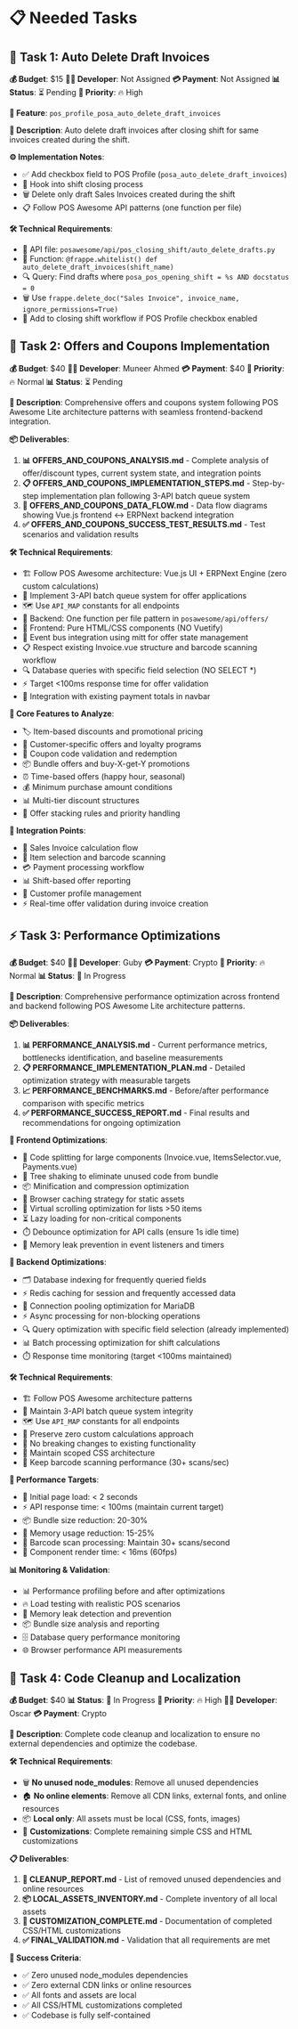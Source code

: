 # 📋 Needed Tasks

## 📝 Task 1: Auto Delete Draft Invoices
**💰 Budget**: $15
**👨‍💻 Developer**: Not Assigned
**💳 Payment**: Not Assigned
**📊 Status**: ⏳ Pending
**🎯 Priority**: 🔥 High

**🔧 Feature**: `pos_profile_posa_auto_delete_draft_invoices`

**📖 Description**: Auto delete draft invoices after closing shift for same invoices created during the shift.

**⚙️ Implementation Notes**:
- ✅ Add checkbox field to POS Profile (`posa_auto_delete_draft_invoices`)
- 🔗 Hook into shift closing process
- 🗑️ Delete only draft Sales Invoices created during the shift
- 📋 Follow POS Awesome API patterns (one function per file)

**🛠️ Technical Requirements**:
- 📁 API file: `posawesome/api/pos_closing_shift/auto_delete_drafts.py`
- 🔧 Function: `@frappe.whitelist() def auto_delete_draft_invoices(shift_name)`
- 🔍 Query: Find drafts where `posa_pos_opening_shift = %s AND docstatus = 0`
- 🗑️ Use `frappe.delete_doc("Sales Invoice", invoice_name, ignore_permissions=True)`
- 🔗 Add to closing shift workflow if POS Profile checkbox enabled

## 🎁 Task 2: Offers and Coupons Implementation
**💰 Budget**: $40
**👨‍💻 Developer**: Muneer Ahmed
**💳 Payment**: $40
**🎯 Priority**: 🔥 Normal
**📊 Status**: ⏳ Pending

**📖 Description**: Comprehensive offers and coupons system following POS Awesome Lite architecture patterns with seamless frontend-backend integration.

**📦 Deliverables**:
1. **📊 OFFERS_AND_COUPONS_ANALYSIS.md** - Complete analysis of offer/discount types, current system state, and integration points
2. **📋 OFFERS_AND_COUPONS_IMPLEMENTATION_STEPS.md** - Step-by-step implementation plan following 3-API batch queue system
3. **🔄 OFFERS_AND_COUPONS_DATA_FLOW.md** - Data flow diagrams showing Vue.js frontend ↔ ERPNext backend integration
4. **✅ OFFERS_AND_COUPONS_SUCCESS_TEST_RESULTS.md** - Test scenarios and validation results

**🛠️ Technical Requirements**:
- 🏗️ Follow POS Awesome architecture: Vue.js UI + ERPNext Engine (zero custom calculations)
- 🔄 Implement 3-API batch queue system for offer applications
- 🗺️ Use `API_MAP` constants for all endpoints
- 🔧 Backend: One function per file pattern in `posawesome/api/offers/`
- 🎨 Frontend: Pure HTML/CSS components (NO Vuetify)
- 📡 Event bus integration using mitt for offer state management
- 📋 Respect existing Invoice.vue structure and barcode scanning workflow
- 🔍 Database queries with specific field selection (NO SELECT *)
- ⚡ Target <100ms response time for offer validation
- 🔗 Integration with existing payment totals in navbar

**🎯 Core Features to Analyze**:
- 🏷️ Item-based discounts and promotional pricing
- 👥 Customer-specific offers and loyalty programs  
- 🎫 Coupon code validation and redemption
- 📦 Bundle offers and buy-X-get-Y promotions
- ⏰ Time-based offers (happy hour, seasonal)
- 💰 Minimum purchase amount conditions
- 📊 Multi-tier discount structures
- 🔄 Offer stacking rules and priority handling

**🔗 Integration Points**:
- 🧮 Sales Invoice calculation flow
- 🛒 Item selection and barcode scanning
- 💳 Payment processing workflow
- 📊 Shift-based offer reporting
- 👤 Customer profile management
- ⚡ Real-time offer validation during invoice creation

## ⚡ Task 3: Performance Optimizations
**💰 Budget**: $40
**👨‍💻 Developer**: Guby
**💳 Payment**: Crypto
**🎯 Priority**: 🔥 Normal
**📊 Status**: 🔄 In Progress

**📖 Description**: Comprehensive performance optimization across frontend and backend following POS Awesome Lite architecture patterns.

**📦 Deliverables**:
1. **📊 PERFORMANCE_ANALYSIS.md** - Current performance metrics, bottlenecks identification, and baseline measurements
2. **📋 PERFORMANCE_IMPLEMENTATION_PLAN.md** - Detailed optimization strategy with measurable targets
3. **📈 PERFORMANCE_BENCHMARKS.md** - Before/after performance comparison with specific metrics
4. **✅ PERFORMANCE_SUCCESS_REPORT.md** - Final results and recommendations for ongoing optimization

**🎨 Frontend Optimizations**:
- 🔀 Code splitting for large components (Invoice.vue, ItemsSelector.vue, Payments.vue)
- 🌳 Tree shaking to eliminate unused code from bundle
- 📦 Minification and compression optimization
- 💾 Browser caching strategy for static assets
- 📜 Virtual scrolling optimization for lists >50 items
- ⏳ Lazy loading for non-critical components
- ⏱️ Debounce optimization for API calls (ensure 1s idle time)
- 🧠 Memory leak prevention in event listeners and timers

**🔧 Backend Optimizations**:
- 🗂️ Database indexing for frequently queried fields
- ⚡ Redis caching for session and frequently accessed data
- 🔗 Connection pooling optimization for MariaDB
- ⚡ Async processing for non-blocking operations
- 🔍 Query optimization with specific field selection (already implemented)
- 📊 Batch processing optimization for shift calculations
- ⏱️ Response time monitoring (target <100ms maintained)

**🛠️ Technical Requirements**:
- 🏗️ Follow POS Awesome architecture patterns
- 🔄 Maintain 3-API batch queue system integrity
- 🗺️ Use `API_MAP` constants for all endpoints
- 🎯 Preserve zero custom calculations approach
- 🚫 No breaking changes to existing functionality
- 🎨 Maintain scoped CSS architecture
- 📱 Keep barcode scanning performance (30+ scans/sec)

**🎯 Performance Targets**:
- 🚀 Initial page load: < 2 seconds
- ⚡ API response time: < 100ms (maintain current target)
- 📦 Bundle size reduction: 20-30%
- 🧠 Memory usage reduction: 15-25%
- 📱 Barcode scan processing: Maintain 30+ scans/second
- 🎨 Component render time: < 16ms (60fps)

**📊 Monitoring & Validation**:
- 📊 Performance profiling before and after optimizations
- 🔥 Load testing with realistic POS scenarios
- 🧠 Memory leak detection and prevention
- 📦 Bundle size analysis and reporting
- 🗄️ Database query performance monitoring
- 🌐 Browser performance API measurements

## 🧹 Task 4: Code Cleanup and Localization
**💰 Budget**: $40
**📊 Status**: 🔄 In Progress
**🎯 Priority**: 🔥 High
**👨‍💻 Developer**: Oscar
**💳 Payment**: Crypto

**📖 Description**: Complete code cleanup and localization to ensure no external dependencies and optimize the codebase.

**🛠️ Technical Requirements**:
- 🗑️ **No unused node_modules**: Remove all unused dependencies
- 🏠 **No online elements**: Remove all CDN links, external fonts, and online resources
- 📦 **Local only**: All assets must be local (CSS, fonts, images)
- 🎨 **Customizations**: Complete remaining simple CSS and HTML customizations

**📋 Deliverables**:
1. **🧹 CLEANUP_REPORT.md** - List of removed unused dependencies and online resources
2. **📦 LOCAL_ASSETS_INVENTORY.md** - Complete inventory of all local assets
3. **🎨 CUSTOMIZATION_COMPLETE.md** - Documentation of completed CSS/HTML customizations
4. **✅ FINAL_VALIDATION.md** - Validation that all requirements are met

**🎯 Success Criteria**:
- ✅ Zero unused node_modules dependencies
- ✅ Zero external CDN links or online resources
- ✅ All fonts and assets are local
- ✅ All CSS/HTML customizations completed
- ✅ Codebase is fully self-contained

